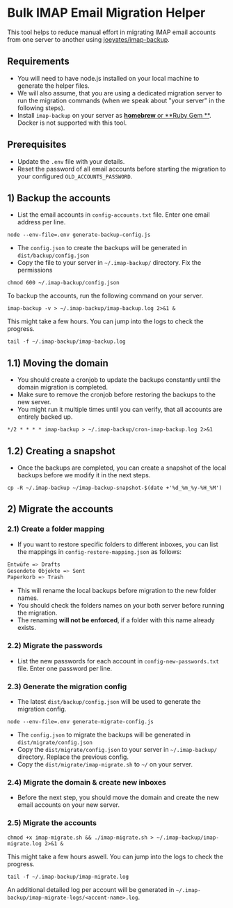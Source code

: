 # Bulk IMAP Email Migration Helper

This tool helps to reduce manual effort in migrating IMAP email accounts from one server to another using
[joeyates/imap-backup](https://github.com/joeyates/imap-backup).

## Requirements

- You will need to have node.js installed on your local machine to generate the helper files.
- We will also assume, that you are using a dedicated migration server to run the migration commands
  (when we speak about "your server" in the following steps).
- Install `imap-backup` on your server as [**homebrew** or **Ruby Gem
  **](https://github.com/joeyates/imap-backup?tab=readme-ov-file#installation). Docker is not supported with this tool.

## Prerequisites

- Update the `.env` file with your details.
- Reset the password of all email accounts before starting the migration to your configured `OLD_ACCOUNTS_PASSWORD`.

## 1) Backup the accounts

- List the email accounts in `config-accounts.txt` file. Enter one email address per line.

```shell
node --env-file=.env generate-backup-config.js
```

- The `config.json` to create the backups will be generated in `dist/backup/config.json`
- Copy the file to your server in `~/.imap-backup/` directory.
  Fix the permissions

```shell
chmod 600 ~/.imap-backup/config.json
```

To backup the accounts, run the following command on your server.

```shell
imap-backup -v > ~/.imap-backup/imap-backup.log 2>&1 &
```

This might take a few hours. You can jump into the logs to check the progress.

```shell
tail -f ~/.imap-backup/imap-backup.log
```

## 1.1) Moving the domain

- You should create a cronjob to update the backups constantly until the domain migration is completed.
- Make sure to remove the cronjob before restoring the backups to the new server.
- You might run it multiple times until you can verify, that all accounts are entirely backed up.

```shell
*/2 * * * * imap-backup > ~/.imap-backup/cron-imap-backup.log 2>&1
```

## 1.2) Creating a snapshot

- Once the backups are completed, you can create a snapshot of the local backups before we modify it in the next steps.

```shell
cp -R ~/.imap-backup ~/imap-backup-snapshot-$(date +'%d_%m_%y-%H_%M')
```

## 2) Migrate the accounts

### 2.1) Create a folder mapping

- If you want to restore specific folders to different inboxes, you can list the mappings in
  `config-restore-mapping.json` as follows:

```sh
Entwüfe => Drafts
Gesendete Objekte => Sent
Paperkorb => Trash
```

- This will rename the local backups before migration to the new folder names.
- You should check the folders names on your both server before running the migration.
- The renaming **will not be enforced**, if a folder with this name already exists.

### 2.2) Migrate the passwords

- List the new passwords for each account in `config-new-passwords.txt` file. Enter one password per line.

### 2.3) Generate the migration config

- The latest `dist/backup/config.json` will be used to generate the migration config.

```shell
node --env-file=.env generate-migrate-config.js
```

- The `config.json` to migrate the backups will be generated in `dist/migrate/config.json`
- Copy the `dist/migrate/config.json` to your server in `~/.imap-backup/` directory. Replace the previous config.
- Copy the `dist/migrate/imap-migrate.sh` to `~/` on your server.

### 2.4) Migrate the domain & create new inboxes

- Before the next step, you should move the domain and create the new email accounts on your new server.

### 2.5) Migrate the accounts

```shell
chmod +x imap-migrate.sh && ./imap-migrate.sh > ~/.imap-backup/imap-migrate.log 2>&1 &
```

This might take a few hours aswell. You can jump into the logs to check the progress.

```shell
tail -f ~/.imap-backup/imap-migrate.log
```

An additional detailed log per account will be generated in `~/.imap-backup/imap-migrate-logs/<accont-name>.log`.


